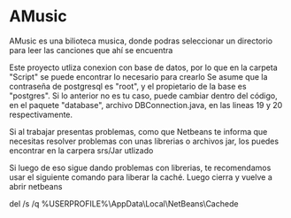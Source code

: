 # AMusic
AMusic es una bilioteca musica, donde podras seleccionar un directorio para leer las canciones que ahí se encuentra

Este proyecto utliza conexion con base de datos, por lo que en la carpeta "Script" se puede encontrar lo necesario para crearlo
Se asume que la contraseña de postgresql es "root", y el propietario de la base es "postgres". Si lo anterior no es tu caso, puede cambiar
dentro del código, en el paquete "database", archivo DBConnection.java, en las lineas 19 y 20 respectivamente. 

Si al trabajar presentas problemas, como que Netbeans te informa que necesitas resolver problemas con unas librerias o archivos jar, los puedes encontrar en la carpera srs/Jar utlizado

Si luego de eso sigue dando problemas con librerias, te recomendamos usar el siguiente comando para liberar la caché. Luego cierra y vuelve a abrir netbeans

del /s /q %USERPROFILE%\AppData\Local\NetBeans\Cachede
